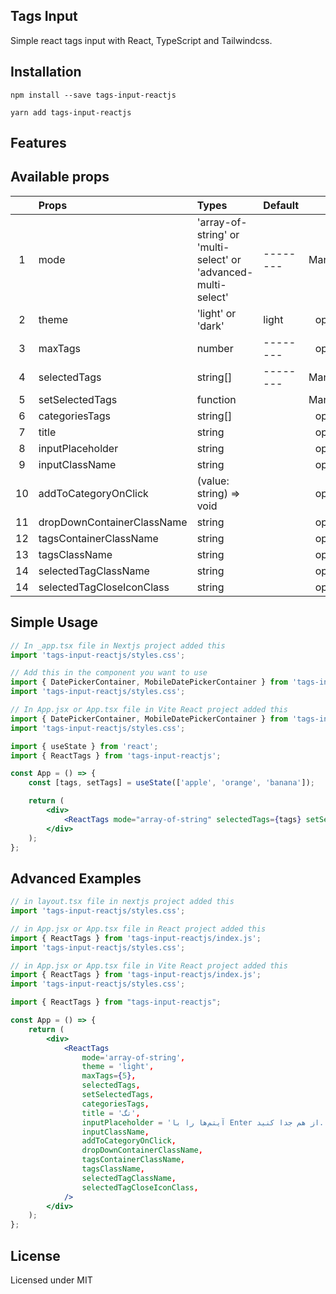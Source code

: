 ## Tags Input

Simple react tags input with React, TypeScript and Tailwindcss.

## Installation

```
npm install --save tags-input-reactjs

yarn add tags-input-reactjs
```

## Features

## Available props

|     | Props                      | Types                                                          | Default  |           |
| :-: | :------------------------- | :------------------------------------------------------------- | :------- | :-------: |
|  1  | mode                       | 'array-of-string' or 'multi-select' or 'advanced-multi-select' | -------- | Mandatory  |
|  2  | theme                      | 'light' or 'dark'                                              | light    | optional  |
|  3  | maxTags                    | number                                                         | -------- | optional  |
|  4  | selectedTags               | string[]                                                       | -------- | Mandatory |
|  5  | setSelectedTags            | function                                                       |          | Mandatory |
|  6  | categoriesTags             | string[]                                                       |          | optional  |
|  7  | title                      | string                                                         |          | optional  |
|  8  | inputPlaceholder           | string                                                         |          | optional  |
|  9  | inputClassName             | string                                                         |          | optional  |
| 10  | addToCategoryOnClick       | (value: string) => void                                        |          | optional  |
| 11  | dropDownContainerClassName | string                                                         |          | optional  |
| 12  | tagsContainerClassName     | string                                                         |          | optional  |
| 13  | tagsClassName              | string                                                         |          | optional  |
| 14  | selectedTagClassName       | string                                                         |          | optional  |
| 14  | selectedTagCloseIconClass  | string                                                         |          | optional  |

## Simple Usage

```jsx
// In _app.tsx file in Nextjs project added this
import 'tags-input-reactjs/styles.css';

// Add this in the component you want to use
import { DatePickerContainer, MobileDatePickerContainer } from 'tags-input-reactjs';
import 'tags-input-reactjs/styles.css';

// In App.jsx or App.tsx file in Vite React project added this
import { DatePickerContainer, MobileDatePickerContainer } from 'tags-input-reactjs';
import 'tags-input-reactjs/styles.css';
```

```jsx
import { useState } from 'react';
import { ReactTags } from 'tags-input-reactjs';

const App = () => {
    const [tags, setTags] = useState(['apple', 'orange', 'banana']);

    return (
        <div>
            <ReactTags mode="array-of-string" selectedTags={tags} setSelectedTags={setTags} />
        </div>
    );
};
```

## Advanced Examples

```jsx
// in layout.tsx file in nextjs project added this
import 'tags-input-reactjs/styles.css';

// in App.jsx or App.tsx file in React project added this
import { ReactTags } from 'tags-input-reactjs/index.js';
import 'tags-input-reactjs/styles.css';

// in App.jsx or App.tsx file in Vite React project added this
import { ReactTags } from 'tags-input-reactjs/index.js';
import 'tags-input-reactjs/styles.css';
```

```jsx
import { ReactTags } from "tags-input-reactjs";

const App = () => {
	return (
		<div>
			<ReactTags
				mode='array-of-string',
    			theme = 'light',
				maxTags={5},
				selectedTags,
				setSelectedTags,
				categoriesTags,
				title = 'تگ',
				inputPlaceholder = 'آیتم‌ها را با Enter از هم جدا کنید.',
				inputClassName,
				addToCategoryOnClick,
				dropDownContainerClassName,
				tagsContainerClassName,
				tagsClassName,
				selectedTagClassName,
				selectedTagCloseIconClass,
			/>
		</div>
	);
};
```

## License

Licensed under MIT
